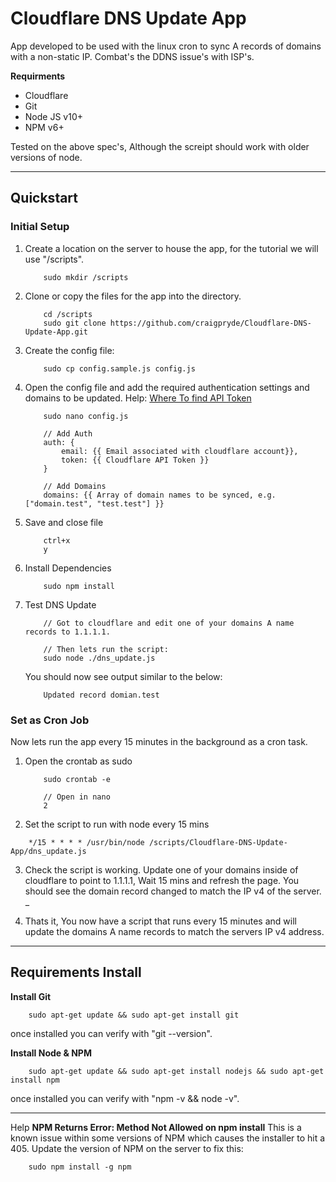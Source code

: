 # Cloudflare DNS Update App
App developed to be used with the linux cron to sync A records of domains with a non-static IP. Combat's the DDNS issue's with ISP's.

**Requirments**
* Cloudflare
* Git
* Node JS v10+
* NPM v6+

Tested on the above spec's, Although the screipt should work with older versions of node. 

---
## Quickstart
### Initial Setup
1. Create a location on the server to house the app, for the tutorial we will use "/scripts".
    ```
        sudo mkdir /scripts
    ```

2. Clone or copy the files for the app into the directory.
    ```
        cd /scripts
        sudo git clone https://github.com/craigpryde/Cloudflare-DNS-Update-App.git
    ```

3. Create the config file:
    ```
        sudo cp config.sample.js config.js
    ```

4. Open the config file and add the required authentication settings and domains to be updated. 
Help: [Where To find API Token](https://support.cloudflare.com/hc/en-us/articles/200167836-Where-do-I-find-my-Cloudflare-API-key-)
    ```
        sudo nano config.js

        // Add Auth
        auth: {
            email: {{ Email associated with cloudflare account}},
            token: {{ Cloudflare API Token }}
        }

        // Add Domains
        domains: {{ Array of domain names to be synced, e.g. ["domain.test", "test.test"] }}
    ```

5. Save and close file
    ```
        ctrl+x
        y
    ```

6. Install Dependencies
    ```
        sudo npm install
    ```

7. Test DNS Update
    ```
        // Got to cloudflare and edit one of your domains A name records to 1.1.1.1.

        // Then lets run the script:
        sudo node ./dns_update.js
    ```

    You should now see output similar to the below:
    ```
        Updated record domian.test
    ```
###

### Set as Cron Job 
Now lets run the app every 15 minutes in the background as a cron task.

1. Open the crontab as sudo
    ```
        sudo crontab -e

        // Open in nano
        2
    ```

2. Set the script to run with node every 15 mins
```
    */15 * * * * /usr/bin/node /scripts/Cloudflare-DNS-Update-App/dns_update.js
```

3. Check the script is working.
Update one of your domains inside of cloudflare to point to 1.1.1.1, Wait 15 mins and refresh the page. You should see the domain record changed to match the IP v4 of the server.
_

4. Thats it, You now have a script that runs every 15 minutes and will update the domains A name records to match the servers IP v4 address.

---
## Requirements Install
**Install Git**
```
    sudo apt-get update && sudo apt-get install git
```
once installed you can verify with "git --version".

**Install Node & NPM**
```
    sudo apt-get update && sudo apt-get install nodejs && sudo apt-get install npm
```
once installed you can verify with "npm -v && node -v".

---
Help
**NPM Returns Error: Method Not Allowed on npm install**
This is a known issue within some versions of NPM which causes the installer to hit a 405. Update the version of NPM on the server to fix this:
```
    sudo npm install -g npm
```